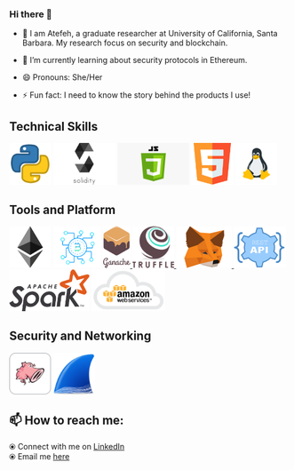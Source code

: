 ### Hi there 👋

- 🔭 I am Atefeh, a graduate researcher at University of California, Santa Barbara. My research focus on security and blockchain.

- 🌱 I’m currently learning about security protocols in Ethereum. 

- 😄 Pronouns: She/Her

- ⚡ Fun fact: I need to know the story behind the products I use! 

## Technical Skills
<p float="left">
   <img src="https://github.com/atefehmohseni/atefehmohseni/blob/main/asset/python.webp"  height="75" />
   <img src="https://github.com/atefehmohseni/atefehmohseni/blob/main/asset/solidity.png"  height="75" /> 
   <img src="https://github.com/atefehmohseni/atefehmohseni/blob/main/asset/javascript.png" height="75" />
   <img src="https://github.com/atefehmohseni/atefehmohseni/blob/main/asset/html.png"  height="75" />
   <img src="https://github.com/atefehmohseni/atefehmohseni/blob/main/asset/linux.webp"  height="75" />

 </p>

## Tools and Platform
<p float="left">

   <img src="https://github.com/atefehmohseni/atefehmohseni/blob/main/asset/ethereum.png"  height="75" />

   <img src="https://raw.githubusercontent.com/atefehmohseni/atefehmohseni/master/asset/blockchain.png"  height="75" />
   
   <a href="https://www.trufflesuite.com/ganache" target="_blank" >
    <img src="https://github.com/atefehmohseni/atefehmohseni/blob/main/asset/ganache.png"  height="75" />
  </a>
  <a href="https://www.trufflesuite.com/" target="_blank" >
    <img src="https://raw.githubusercontent.com/atefehmohseni/atefehmohseni/master/asset/truffle.png" width="75" />
  </a>
  <a href="https://metamask.io/" target="_blank" >
    <img src="https://raw.githubusercontent.com/atefehmohseni/atefehmohseni/master/asset/metamask.png"  height="75" />
  </a>
   <img src="https://github.com/atefehmohseni/atefehmohseni/blob/main/asset/restapi.png"  height="75" /> 
   <img src="https://raw.githubusercontent.com/atefehmohseni/atefehmohseni/master/asset/spark.png"  height="75" />
   <img src="https://github.com/atefehmohseni/atefehmohseni/blob/main/asset/aws.png" height="75" />
 </p>

 ## Security and Networking
<p float="left">
   <img src="https://github.com/atefehmohseni/atefehmohseni/blob/main/asset/snort.png"  height="75" />
   <img src="https://github.com/atefehmohseni/atefehmohseni/blob/main/asset/wireshark.png"  height="75" />
</p>


## 📫 How to reach me: 
  ⦿ Connect with me on [LinkedIn](https://www.linkedin.com/in/atefeh-mohseni/)<br>
  ⦿ Email me [here](mailto:atefeh@ucsb.edu) <br>

